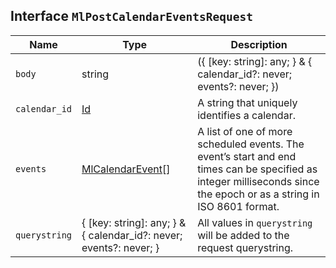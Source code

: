 ## Interface `MlPostCalendarEventsRequest`

| Name | Type | Description |
| - | - | - |
| `body` | string | ({ [key: string]: any; } & { calendar_id?: never; events?: never; }) | All values in `body` will be added to the request body. |
| `calendar_id` | [Id](./Id.md) | A string that uniquely identifies a calendar. |
| `events` | [MlCalendarEvent](./MlCalendarEvent.md)[] | A list of one of more scheduled events. The event’s start and end times can be specified as integer milliseconds since the epoch or as a string in ISO 8601 format. |
| `querystring` | { [key: string]: any; } & { calendar_id?: never; events?: never; } | All values in `querystring` will be added to the request querystring. |
